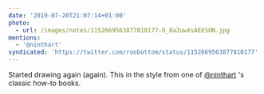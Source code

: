 ```yaml
---
date: '2019-07-20T21:07:14+01:00'
photo:
  - url: /images/notes/1152669563877810177-D_8a2uwXsAEESON.jpg
mentions:
  - '@ninthart'
syndicated: 'https://twitter.com/roobottom/status/1152669563877810177'
---
```

Started drawing again (again). This in the style from one of 
[@ninthart](https://twitter.com/@ninthart) 's classic how-to books. 
